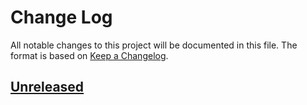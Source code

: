# Change Log
All notable changes to this project will be documented in this file. The format
is based on [Keep a Changelog](http://keepachangelog.com/).

## [Unreleased]

[Unreleased]: https://github.com/oneops/certs-client












